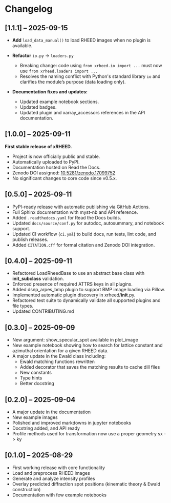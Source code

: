# Changelog

<a name="1.1.1"></a>
## [1.1.1] – 2025-09-15

- **Add** `load_data_manual()` to load RHEED images when no plugin is available.
- **Refactor** `io.py` → `loaders.py`  
  - Breaking change: code using `from xrheed.io import ...` must now use `from xrheed.loaders import ...`  
  - Resolves the naming conflict with Python's standard library `io` and clarifies the module’s purpose (data loading only).

- **Documentation fixes and updates:**  
  - Updated example notebook sections.  
  - Updated badges.
  - Updated plugin and xarray_accessors references in the API documentation.


<a name="1.0.0"></a>
## [1.0.0] – 2025-09-11

**First stable release of xRHEED.**
- Project is now officially public and stable.
- Automatically uploaded to PyPI.
- Documentation hosted on Read the Docs.
- Zenodo DOI assigned: [10.5281/zenodo.17099752](https://doi.org/10.5281/zenodo.17099752)
- No significant changes to core code since v0.5.x.

<a name="0.5.0"></a>
## [0.5.0] – 2025-09-11

- PyPI-ready release with automatic publishing via GitHub Actions.
- Full Sphinx documentation with myst-nb and API reference.
- Added `.readthedocs.yaml` for Read the Docs builds.
- Updated `docs/source/conf.py` for autodoc, autosummary, and notebook support.
- Updated CI workflow (`ci.yml`) to build docs, run tests, lint code, and publish releases.
- Added `CITATION.cff` for formal citation and Zenodo DOI integration.


<a name="0.4.0"></a>
## [0.4.0] – 2025-09-11
- Refactored LoadRheedBase to use an abstract base class with __init_subclass__ validation.
- Enforced presence of required ATTRS keys in all plugins.
- Added dsnp_arpes_bmp plugin to support BMP image loading via Pillow.
- Implemented automatic plugin discovery in xrheed/__init__.py.
- Refactored test suite to dynamically validate all supported plugins and file types.
- Updated CONTRIBUTING.md


<a name="0.3.0"></a>
## [0.3.0] – 2025-09-09
- New argument: show_specular_spot available in plot_image
- New example notebook showing how to search for lattice constant and azimuthal orientation for a given RHEED data.
- A major update in the Ewald class including:
    - Ewald matching functions rewritten
    - Added decorator that saves the matching results to cache dill files
    - New constants
    - Type hints
    - Better docstring


<a name="0.2.0"></a>
## [0.2.0] – 2025-09-04
- A major update in the documentation
- New example images 
- Polished and improved markdowns in jupyter notebooks
- Docstring added, and API ready
- Profile methods used for transformation now use a proper geometry sx -> ky


<a name="0.1.0"></a>
## [0.1.0] – 2025-08-29
- First working release with core functionality
- Load and preprocess RHEED images
- Generate and analyze intensity profiles
- Overlay predicted diffraction spot positions (kinematic theory & Ewald construction)
- Documentation with few example notebooks